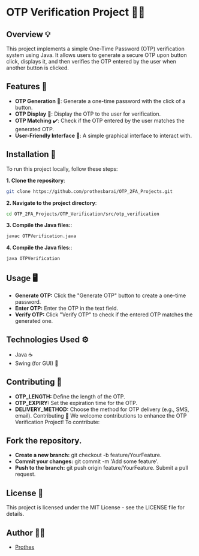 # OTP Verification Project 🔐🚀
## Overview 💡
This project implements a simple One-Time Password (OTP) verification system using Java. It allows users to generate a secure OTP upon button click, displays it, and then verifies the OTP entered by the user when another button is clicked.

## Features 🌟
- **OTP Generation** 🔑: Generate a one-time password with the click of a button.
- **OTP Display** 👀: Display the OTP to the user for verification.
- **OTP Matching** ✔️: Check if the OTP entered by the user matches the generated OTP.
- **User-Friendly Interface** 🎨: A simple graphical interface to interact with.
## Installation 🔧

To run this project locally, follow these steps:

**1. Clone the repository**:
   ```bash
   git clone https://github.com/prothesbarai/OTP_2FA_Projects.git
   ```
**2. Navigate to the project directory**:
```bash
cd OTP_2FA_Projects/OTP_Verification/src/otp_verification
```

**3. Compile the Java files:**:
```bash
javac OTPVerification.java
```

**4. Compile the Java files:**:
```bash
java OTPVerification
```

## Usage 🖥️
- **Generate OTP:** Click the "Generate OTP" button to create a one-time password.
- **Enter OTP:** Enter the OTP in the text field.
- **Verify OTP:** Click "Verify OTP" to check if the entered OTP matches the generated one.
## Technologies Used ⚙️
- Java ☕
- Swing (for GUI) 🎨
## Contributing 🤝
- **OTP_LENGTH:** Define the length of the OTP.
- **OTP_EXPIRY:** Set the expiration time for the OTP.
- **DELIVERY_METHOD:** Choose the method for OTP delivery (e.g., SMS, email).
Contributing 🤝
We welcome contributions to enhance the OTP Verification Project! To contribute:

## Fork the repository.
- **Create a new branch:** git checkout -b feature/YourFeature.
- **Commit your changes:** git commit -m 'Add some feature'.
- **Push to the branch:** git push origin feature/YourFeature.
Submit a pull request.



## License 📜
This project is licensed under the MIT License - see the LICENSE file for details.

## Author 👨‍💻
- [Prothes](https://github.com/prothesbarai)